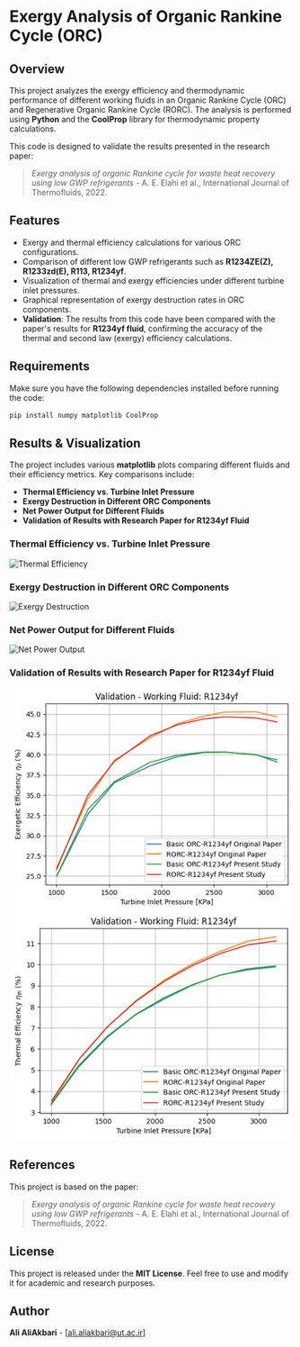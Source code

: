 # Exergy Analysis of Organic Rankine Cycle (ORC) 

## Overview
This project analyzes the exergy efficiency and thermodynamic performance of different working fluids in an Organic Rankine Cycle (ORC) and Regenerative Organic Rankine Cycle (RORC). The analysis is performed using **Python** and the **CoolProp** library for thermodynamic property calculations.

This code is designed to validate the results presented in the research paper:
> *Exergy analysis of organic Rankine cycle for waste heat recovery using low GWP refrigerants* - A. E. Elahi et al., International Journal of Thermofluids, 2022.

## Features
- Exergy and thermal efficiency calculations for various ORC configurations.
- Comparison of different low GWP refrigerants such as **R1234ZE(Z), R1233zd(E), R113, R1234yf**.
- Visualization of thermal and exergy efficiencies under different turbine inlet pressures.
- Graphical representation of exergy destruction rates in ORC components.
- **Validation**: The results from this code have been compared with the paper's results for **R1234yf fluid**, confirming the accuracy of the thermal and second law (exergy) efficiency calculations.

## Requirements
Make sure you have the following dependencies installed before running the code:

```bash
pip install numpy matplotlib CoolProp
```

## Results & Visualization
The project includes various **matplotlib** plots comparing different fluids and their efficiency metrics. Key comparisons include:
- **Thermal Efficiency vs. Turbine Inlet Pressure**
- **Exergy Destruction in Different ORC Components**
- **Net Power Output for Different Fluids**
- **Validation of Results with Research Paper for R1234yf Fluid**


### Thermal Efficiency vs. Turbine Inlet Pressure
![Thermal Efficiency](images/thermal_efficiency.png)

### Exergy Destruction in Different ORC Components
![Exergy Destruction](images/exergy_destruction.png)

### Net Power Output for Different Fluids
![Net Power Output](images/net_power_output.png)

### Validation of Results with Research Paper for R1234yf Fluid
![Validation](Images/5-1.png)
![Validation](Images/5-2.png)

## References
This project is based on the paper:
> *Exergy analysis of organic Rankine cycle for waste heat recovery using low GWP refrigerants* - A. E. Elahi et al., International Journal of Thermofluids, 2022.

## License
This project is released under the **MIT License**. Feel free to use and modify it for academic and research purposes.

## Author
**Ali AliAkbari** - [ali.aliakbari@ut.ac.ir]

